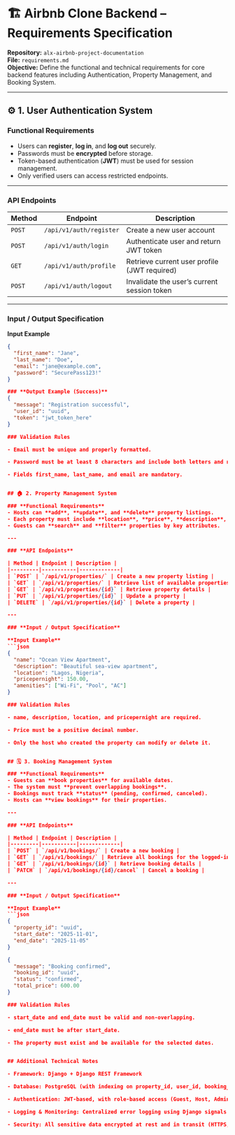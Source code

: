 # 🏗️ Airbnb Clone Backend – Requirements Specification

**Repository:** `alx-airbnb-project-documentation`  
**File:** `requirements.md`  
**Objective:** Define the functional and technical requirements for core backend features including Authentication, Property Management, and Booking System.

---

## ⚙️ 1. User Authentication System

### **Functional Requirements**
- Users can **register**, **log in**, and **log out** securely.  
- Passwords must be **encrypted** before storage.  
- Token-based authentication (**JWT**) must be used for session management.  
- Only verified users can access restricted endpoints.  

---

### **API Endpoints**

| Method | Endpoint | Description |
|---------|-----------|-------------|
| `POST` | `/api/v1/auth/register` | Create a new user account |
| `POST` | `/api/v1/auth/login` | Authenticate user and return JWT token |
| `GET` | `/api/v1/auth/profile` | Retrieve current user profile (JWT required) |
| `POST` | `/api/v1/auth/logout` | Invalidate the user’s current session token |

---

### **Input / Output Specification**

**Input Example**
```json
{
  "first_name": "Jane",
  "last_name": "Doe",
  "email": "jane@example.com",
  "password": "SecurePass123!"
}

### **Output Example (Success)**
{
  "message": "Registration successful",
  "user_id": "uuid",
  "token": "jwt_token_here"
}

### Validation Rules

- Email must be unique and properly formatted.

- Password must be at least 8 characters and include both letters and numbers.

- Fields first_name, last_name, and email are mandatory.


## 🏠 2. Property Management System

### **Functional Requirements**
- Hosts can **add**, **update**, and **delete** property listings.  
- Each property must include **location**, **price**, **description**, and **availability**.  
- Guests can **search** and **filter** properties by key attributes.  

---

### **API Endpoints**

| Method | Endpoint | Description |
|---------|-----------|-------------|
| `POST` | `/api/v1/properties/` | Create a new property listing |
| `GET` | `/api/v1/properties/` | Retrieve list of available properties |
| `GET` | `/api/v1/properties/{id}` | Retrieve property details |
| `PUT` | `/api/v1/properties/{id}` | Update a property |
| `DELETE` | `/api/v1/properties/{id}` | Delete a property |

---

### **Input / Output Specification**

**Input Example**
```json
{
  "name": "Ocean View Apartment",
  "description": "Beautiful sea-view apartment",
  "location": "Lagos, Nigeria",
  "pricepernight": 150.00,
  "amenities": ["Wi-Fi", "Pool", "AC"]
}

### Validation Rules

- name, description, location, and pricepernight are required.

- Price must be a positive decimal number.

- Only the host who created the property can modify or delete it.


## 🗓️ 3. Booking Management System

### **Functional Requirements**
- Guests can **book properties** for available dates.  
- The system must **prevent overlapping bookings**.  
- Bookings must track **status** (pending, confirmed, canceled).  
- Hosts can **view bookings** for their properties.  

---

### **API Endpoints**

| Method | Endpoint | Description |
|---------|-----------|-------------|
| `POST` | `/api/v1/bookings/` | Create a new booking |
| `GET` | `/api/v1/bookings/` | Retrieve all bookings for the logged-in user |
| `GET` | `/api/v1/bookings/{id}` | Retrieve booking details |
| `PATCH` | `/api/v1/bookings/{id}/cancel` | Cancel a booking |

---

### **Input / Output Specification**

**Input Example**
```json
{
  "property_id": "uuid",
  "start_date": "2025-11-01",
  "end_date": "2025-11-05"
}

{
  "message": "Booking confirmed",
  "booking_id": "uuid",
  "status": "confirmed",
  "total_price": 600.00
}

### Validation Rules

- start_date and end_date must be valid and non-overlapping.

- end_date must be after start_date.

- The property must exist and be available for the selected dates.


## Additional Technical Notes

- Framework: Django + Django REST Framework

- Database: PostgreSQL (with indexing on property_id, user_id, booking_id)

- Authentication: JWT-based, with role-based access (Guest, Host, Admin)

- Logging & Monitoring: Centralized error logging using Django signals and middleware

- Security: All sensitive data encrypted at rest and in transit (HTTPS, AES, bcrypt)